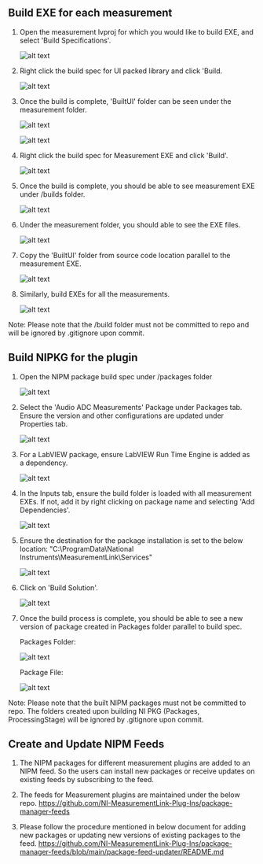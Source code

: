 ## Build EXE for each measurement
1. Open the measurement lvproj for which you would like to build EXE, and select 'Build Specifications'.
    
    ![alt text](images/meas-lvproj.png)

2. Right click the build spec for UI packed library and click 'Build.

    ![alt text](images/build-ui-packed-lib.png)

3. Once the build is complete, 'BuiltUI' folder can be seen under the measurement folder.

    ![alt text](images/built-ui-folder.png)

    ![alt text](images/built-ui-lib.png)

4. Right click the build spec for Measurement EXE and click 'Build'.
    
    ![alt text](images/build-measurement-exe.png)

5. Once the build is complete, you should be able to see measurement EXE under /builds folder.
    
    ![alt text](images/build-folder.png)

6. Under the measurement folder, you should able to see the EXE files.
    
    ![alt text](images/meas-exe-folder.png)

7. Copy the 'BuiltUI' folder from source code location parallel to the measurement EXE.
    
    ![alt text](images/meas-exe-folder-ui-copied.png)

8. Similarly, build EXEs for all the measurements.
    
    ![alt text](images/build-folder-with-all-meas.png)


Note: Please note that the /build folder must not be committed to repo and will be ignored by .gitignore upon commit.


## Build NIPKG for the plugin

1. Open the NIPM package build spec under /packages folder
    
    ![alt text](images/packages-folder.png)

2. Select the 'Audio ADC Measurements' Package under Packages tab. Ensure the version and other configurations are updated under Properties tab.
    
    ![alt text](images/nipb-package-properties.png)

3. For a LabVIEW package, ensure LabVIEW Run Time Engine is added as a dependency.

    ![alt text](images/nipb-package-properties.png)

4. In the Inputs tab, ensure the build folder is loaded with all measurement EXEs. If not, add it by right clicking on package name and selecting 'Add Dependencies'.
    
    ![alt text](images/add-dependencies.png)

5. Ensure the destination for the package installation is set to the below location:
    "C:\ProgramData\National Instruments\MeasurementLink\Services"

    ![alt text](images/nipb-destinations.png)

6. Click on 'Build Solution'.

    ![alt text](images/nipb-build-solution.png)

7. Once the build process is complete, you should be able to see a new version of package created in Packages folder parallel to build spec.
    
    Packages Folder:
   
    ![alt text](images/built-packages.png)

    Package File:
   
    ![alt text](images/nipm-package-file.png)


Note: Please note that the built NIPM packages must not be committed to repo. The folders created upon building NI PKG (Packages, ProcessingStage) will be ignored by .gitignore upon commit.


## Create and Update NIPM Feeds
1. The NIPM packages for different measurement plugins are added to an NIPM feed. So the users can install new packages or receive updates on existing feeds by subscribing to the feed.

2. The feeds for Measurement plugins are maintained under the below repo.
https://github.com/NI-MeasurementLink-Plug-Ins/package-manager-feeds

3. Please follow the procedure mentioned in below document for adding new packages or updating new versions of existing packages to the feed.
https://github.com/NI-MeasurementLink-Plug-Ins/package-manager-feeds/blob/main/package-feed-updater/README.md



